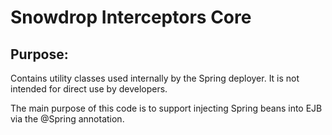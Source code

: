 Snowdrop Interceptors Core
==========================

Purpose:
--------

Contains utility classes used internally by the Spring deployer. It is not intended for direct use by developers.

The main purpose of this code is to support injecting Spring beans into EJB via the @Spring annotation. 